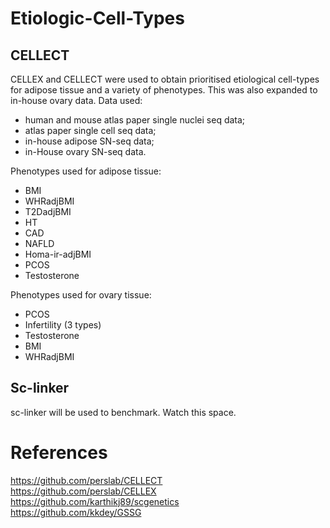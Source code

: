 # Etiologic-Cell-Types

## CELLECT 
CELLEX and CELLECT were used to obtain prioritised etiological cell-types for adipose tissue and a variety of phenotypes. This was also expanded to in-house ovary data.
Data used:
- human and mouse atlas paper single nuclei seq data;
- atlas paper single cell seq data;
- in-house adipose SN-seq data;
- in-House ovary SN-seq data.

Phenotypes used for adipose tissue:
- BMI
- WHRadjBMI
- T2DadjBMI
- HT
- CAD
- NAFLD
- Homa-ir-adjBMI
- PCOS
- Testosterone

Phenotypes used for ovary tissue:
- PCOS
- Infertility (3 types)
- Testosterone
- BMI
- WHRadjBMI


## Sc-linker
sc-linker will be used to benchmark. Watch this space.

# References
https://github.com/perslab/CELLECT <br />
https://github.com/perslab/CELLEX  <br />
https://github.com/karthikj89/scgenetics <br />
https://github.com/kkdey/GSSG
